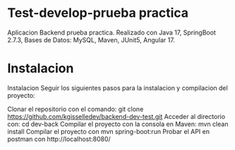 # Test-develop-prueba practica
Aplicacion Backend prueba practica. Realizado con Java 17, SpringBoot 2.7.3, Bases de Datos: MySQL, Maven, JUnit5, Angular 17.

# Instalacion
Instalacion Seguir los siguientes pasos para la instalacion y compilacion del proyecto:

Clonar el repositorio con el comando: git clone https://github.com/kgisselledev/backend-dev-test.git
Acceder al directorio con: cd dev-back
Compilar el proyecto con la consola en Maven: mvn clean install
Compilar el proyecto con mvn spring-boot:run
Probar el API en postman con http://localhost:8080/
